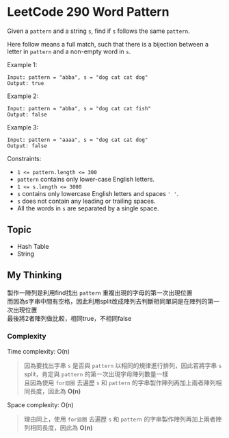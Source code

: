 # LeetCode 290 Word Pattern
Given a `pattern` and a string `s`, find if `s` follows the same `pattern`.

Here follow means a full match, such that there is a bijection between a letter in `pattern` and a non-empty word in `s`.

Example 1:
```
Input: pattern = "abba", s = "dog cat cat dog"
Output: true
```

Example 2:
```
Input: pattern = "abba", s = "dog cat cat fish"
Output: false
```

Example 3:
```
Input: pattern = "aaaa", s = "dog cat cat dog"
Output: false
```

Constraints:

- `1 <= pattern.length <= 300`
- `pattern` contains only lower-case English letters.
- `1 <= s.length <= 3000`
- `s` contains only lowercase English letters and spaces `' '`.
- `s` does not contain any leading or trailing spaces.
- All the words in `s` are separated by a single space.

## Topic
- Hash Table
- String

## My Thinking
製作一陣列是利用find找出 `pattern` 重複出現的字母的第一次出現位置<br>而因為s字串中間有空格，因此利用split改成陣列去判斷相同單詞是在陣列的第一次出現位置<br>最後將2者陣列做比較，相同true，不相同false

### Complexity
Time complexity: O(n)
> 因為要找出字串 `s` 是否與 `pattern` 以相同的規律進行排列，因此若將字串 `s` split，肯定與 `pattern` 的第一次出現字母陣列數量一樣<br>且因為使用 `for迴圈` 去遍歷 `s` 和 `pattern` 的字串製作陣列再加上兩者陣列相同長度，因此為 **O(n)**

Space complexity: O(n)
> 理由同上，使用 `for迴圈` 去遍歷 `s` 和 `pattern` 的字串製作陣列再加上兩者陣列相同長度，因此為 **O(n)**